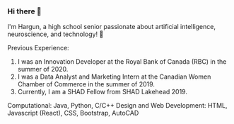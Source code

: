 ### Hi there 👋

I'm Hargun, a high school senior passionate about artificial intelligence, neuroscience, and technology! 🧠

Previous Experience: 
1. I was an Innovation Developer at the Royal Bank of Canada (RBC) in the summer of 2020.
2. I was a Data Analyst and Marketing Intern at the Canadian Women Chamber of Commerce in the summer of 2019.
3. Currently, I am a SHAD Fellow from SHAD Lakehead 2019.

Computational: Java, Python, C/C++
Design and Web Development: HTML, Javascript (React), CSS, Bootstrap, AutoCAD
